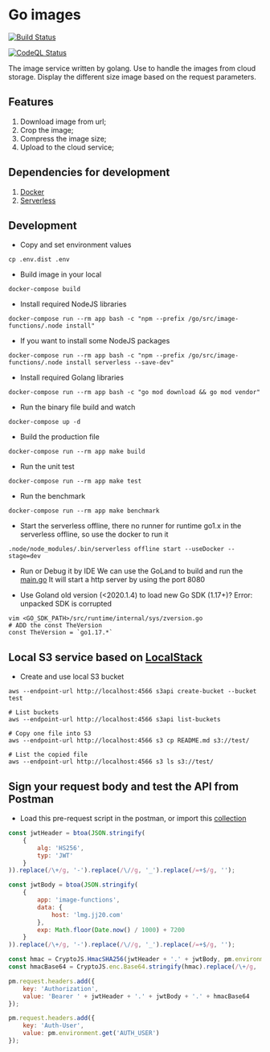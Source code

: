 # Go images

[![Build Status](https://github.com/waxmoth/images/workflows/Build/badge.svg)](https://github.com/waxmoth/images/)

[![CodeQL Status](https://github.com/waxmoth/images/workflows/CodeQL/badge.svg)](https://github.com/waxmoth/images/)

The image service written by golang. 
Use to handle the images from cloud storage. Display the different size image based on the request parameters.

## Features
1. Download image from url;
2. Crop the image;
3. Compress the image size;
4. Upload to the cloud service;

## Dependencies for development
1. [Docker](https://www.docker.com/)
2. [Serverless](https://www.serverless.com/)

## Development
* Copy and set environment values
```shell script
cp .env.dist .env
```

* Build image in your local
```shell script
docker-compose build
```

* Install required NodeJS libraries
```shell script
docker-compose run --rm app bash -c "npm --prefix /go/src/image-functions/.node install"
```

* If you want to install some NodeJS packages
```shell script
docker-compose run --rm app bash -c "npm --prefix /go/src/image-functions/.node install serverless --save-dev"
```

* Install required Golang libraries
```shell script
docker-compose run --rm app bash -c "go mod download && go mod vendor"
```

* Run the binary file build and watch
```shell script
docker-compose up -d
```

* Build the production file
```shell script
docker-compose run --rm app make build
```

* Run the unit test
```shell script
docker-compose run --rm app make test
```

* Run the benchmark
```shell script
docker-compose run --rm app make benchmark
```

* Start the serverless offline, there no runner for runtime go1.x in the serverless offline, so use the docker to run it
```shell script
.node/node_modules/.bin/serverless offline start --useDocker --stage=dev
```

* Run or Debug it by IDE
We can use the GoLand to build and run the [main.go](./src/main.go)
It will start a http server by using the port 8080

* Use Goland old version (<2020.1.4) to load new Go SDK (1.17+)? Error: unpacked SDK is corrupted
```
vim <GO_SDK_PATH>/src/runtime/internal/sys/zversion.go
# ADD the const TheVersion
const TheVersion = `go1.17.*`
```

## Local S3 service based on [LocalStack](https://localstack.cloud/)

* Create and use local S3 bucket
```shell script
aws --endpoint-url http://localhost:4566 s3api create-bucket --bucket test

# List buckets
aws --endpoint-url http://localhost:4566 s3api list-buckets

# Copy one file into S3
aws --endpoint-url http://localhost:4566 s3 cp README.md s3://test/

# List the copied file
aws --endpoint-url http://localhost:4566 s3 ls s3://test/
```

## Sign your request body and test the API from Postman

* Load this pre-request script in the postman, or import this [collection](doc/postman/api_collection.json)

```javascript
const jwtHeader = btoa(JSON.stringify(
    {
        alg: 'HS256',
        typ: 'JWT'
    }
)).replace(/\+/g, '-').replace(/\//g, '_').replace(/=+$/g, '');

const jwtBody = btoa(JSON.stringify(
    {
        app: 'image-functions',
        data: {
            host: 'lmg.jj20.com'
        },
        exp: Math.floor(Date.now() / 1000) + 7200
    }
)).replace(/\+/g, '-').replace(/\//g, '_').replace(/=+$/g, '');

const hmac = CryptoJS.HmacSHA256(jwtHeader + '.' + jwtBody, pm.environment.get('AUTH_KEY'));
const hmacBase64 = CryptoJS.enc.Base64.stringify(hmac).replace(/\+/g, '-').replace(/\//g, '_').replace(/=+$/g, '');

pm.request.headers.add({
    key: 'Authorization',
    value: 'Bearer ' + jwtHeader + '.' + jwtBody + '.' + hmacBase64
});

pm.request.headers.add({
    key: 'Auth-User',
    value: pm.environment.get('AUTH_USER')
});
```

